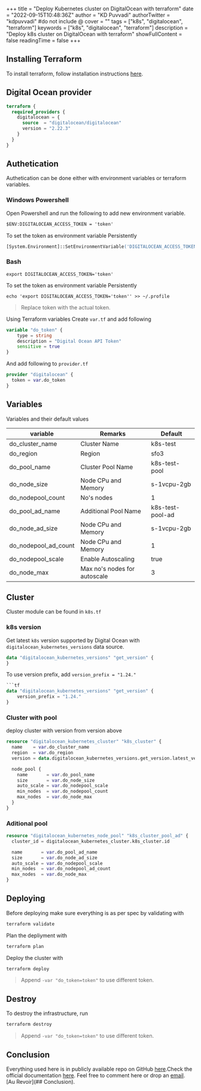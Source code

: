 +++
title = "Deploy Kubernetes cluster on DigitalOcean with terraform"
date = "2022-09-15T10:48:36Z"
author = "KD Puvvadi"
authorTwitter = "kdpuvvadi" #do not include @
cover = ""
tags = ["k8s", "digitalocean", "terraform"]
keywords = ["k8s", "digitalocean", "terraform"]
description = "Deploy k8s cluster on DigitalOcean with terraform"
showFullContent = false
readingTime = false
+++

## Installing Terraform

To install terraform, follow installation instructions [here](/posts/terraform-azure-getting-started#installing-terraform).

## Digital Ocean provider

```tf
terraform {
  required_providers {
    digitalocean = {
      source  = "digitalocean/digitalocean"
      version = "2.22.3"
    }
  }
}
```

## Authetication

Authetication can be done either with environment variables or terraform variables.

### Windows Powershell

Open Powershell and run the following to add new environment variable.

```ps
$ENV:DIGITALOCEAN_ACCESS_TOKEN = 'token'
```

To set the token as environment variable Persistently

```ps
[System.Environment]::SetEnvironmentVariable('DIGITALOCEAN_ACCESS_TOKEN','token')
```

### Bash

```shell
export DIGITALOCEAN_ACCESS_TOKEN='token'
```

To set the token as environment variable Persistently

```shelll
echo 'export DIGITALOCEAN_ACCESS_TOKEN='token'' >> ~/.profile
```

> Replace token with the actual token.

Using Terraform variables
Create `var.tf` and add following

```tf
variable "do_token" {
    type = string
    description = "Digital Ocean API Token"
    sensitive = true
}
```

And add following to `provider.tf`

```tf
provider "digitalocean" {
  token = var.do_token
}
```

## Variables

Variables and their default values

| variable             | Remarks                      | Default          |
|----------------------|------------------------------|------------------|
| do_cluster_name      | Cluster Name                 | k8s-test         |
| do_region            | Region                       | sfo3             |
| do_pool_name         | Cluster Pool Name            | k8s-test-pool    |
| do_node_size         | Node CPu and Memory          | s-1vcpu-2gb      |
| do_nodepool_count    | No's nodes                   | 1                |
| do_pool_ad_name      | Additional Pool Name         | k8s-test-pool-ad |
| do_node_ad_size      | Node CPu and Memory          | s-1vcpu-2gb      |
| do_nodepool_ad_count | Node CPu and Memory          | 1                |
| do_nodepool_scale    | Enable Autoscaling           | true             |
| do_node_max          | Max no's nodes for autoscale | 3                |

## Cluster

Cluster module can be found in `k8s.tf`

### k8s version

Get latest `k8s` version supported by Digital Ocean with `digitalocean_kubernetes_versions` data source.

```tf
data "digitalocean_kubernetes_versions" "get_version" {
}
```

To use version prefix, add `version_prefix = "1.24."`

```tf
```tf
data "digitalocean_kubernetes_versions" "get_version" {
    version_prefix = "1.24."
}
```

### Cluster with pool

deploy cluster with version from version above

```tf
resource "digitalocean_kubernetes_cluster" "k8s_cluster" {
  name    = var.do_cluster_name
  region  = var.do_region
  version = data.digitalocean_kubernetes_versions.get_version.latest_version

  node_pool {
    name       = var.do_pool_name
    size       = var.do_node_size
    auto_scale = var.do_nodepool_scale
    min_nodes  = var.do_nodepool_count
    max_nodes  = var.do_node_max
  }
}
```

### Aditional pool

```tf
resource "digitalocean_kubernetes_node_pool" "k8s_cluster_pool_ad" {
  cluster_id = digitalocean_kubernetes_cluster.k8s_cluster.id

  name       = var.do_pool_ad_name
  size       = var.do_node_ad_size
  auto_scale = var.do_nodepool_scale
  min_nodes  = var.do_nodepool_ad_count
  max_nodes  = var.do_node_max
}
```

## Deploying

Before deploying make sure everything is as per spec by validating with

```bash
terraform validate
```

Plan the depliyment with

```bash
terraform plan
```

Deploy the cluster with

```bash
terraform deploy
```

> Append `-var "do_token=token"` to use different token.

## Destroy

To destroy the infrastructure, run

```bash
terraform destroy
```

> Append `-var "do_token=token"` to use different token.

## Conclusion

Everything used here is in publicly available repo on GitHub [here](https://github.com/kdpuvvadi/digitalocean-k8s-terraform).Check the official documentation [here](https://registry.terraform.io/providers/digitalocean/digitalocean/latest/docs). Feel free to comment here or drop an [email](/contact). [Au Revoir](## Conclusion).
